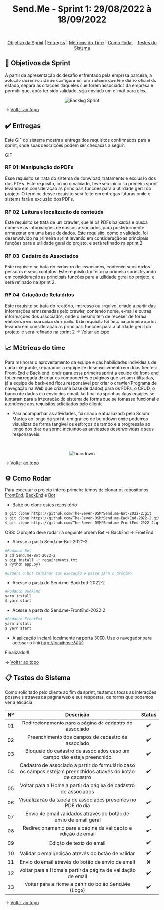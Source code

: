 
<h1 align="center"> Send.Me - Sprint 1: 29/08/2022 à 18/09/2022 </h1>

            
<br id="topo">
<p align="center">
    <a href="#objetivo">Objetivo da Sprint</a>  |  
    <a href="#entrega">Entregas</a>  |
    <a href="#metrica">Métricas do Time</a> |
    <a href="#como rodar">Como Rodar</a> |
    <a href="#testes">Testes do Sistema</a> 
</p>

<span id="objetivo">

## :dart: Objetivos da Sprint
A partir da apresentação do desafio enfrentado pela empresa parceira, a solução desenvolvida se configura em um sistema que lê o diário oficial do estado, separa as citações daqueles que forem associados da empresa e permitir que, após ter sido validado, seja enviado um e-mail para eles.

<div align="center">

![Backlog Sprint](https://user-images.githubusercontent.com/101061910/190931394-b119e60b-934d-4b08-8ec0-64239ba638f3.jpg)

</div>

→ [Voltar ao topo](#topo)

<span id="entrega">

## :heavy_check_mark: Entregas

Este GIF do sistema mostra a entrega dos requisitos confirmados para a sprint, onde suas descrições podem ser checadas a seguir:
    
GIF    
    
### RF 01: Manipulação do PDFs  
Esse requisito se trata do sistema de donwload, tratamento e exclusão dos dos PDFs. Este requisito, como o validado, teve seu início na primeira sprint levando em consideração as principais funções para a utilidade geral do projeto. O termino desse requisito será feito em entregas futuras onde o sistema fará a exclusão dos PDFs.  
    
### RF 02: Leitura e localização de conteúdo

Este requisito se trata de um crawler, que lê os PDFs baixados e busca nomes e as informações de nossos associados, para posteriormente armazenar em uma base de dados. Este requisito, como o validado, foi desenvolvido na primeira sprint levando em consideração as principais funções para a utilidade geral do projeto, e será refinado na sprint 2.
 
### RF 03: Cadatro de Associados   
Este requisito se trata do cadastro de associados, contendo seus dados pessoais e seus contatos. Este requisito foi feito na primeira sprint levando em consideração as principais funções para a utilidade geral do projeto, e será refinado na sprint 2.    
    
### RF 04: Criação de Relatórios
Este requisito se trata do relatório, impresso ou arquivo, criado a partir das informações armazenadas pelo crawler, contendo nome, e-mail e outras informações dos associados, onde o mesmo tem de receber de forma eletrônica em sua caixa de emails. Este requisito foi feito na primeira sprint levando em consideração as principais funções para a utilidade geral do projeto, e será refinado na sprint 2
→ [Voltar ao topo](#topo)

<span id="metrica">

## :chart_with_upwards_trend: Métricas do time
Para melhorar o aproveitamento da equipe e das habilidades individuais de cada integrante, separamos a equipe de desenvolivmento em duas frentes: Front-End e Back-end, onde para essa primeira sprint a equipe de front-end foi encarregada de criar os componentes e páginas que seriam utilizadas, já a equipe de back-end ficou responsável por criar o crawler(Programa de navegação na Web que cria uma base de dados) para os PDFs, o CRUD, o banco de dados e o envio dos email. Ao final da sprint as duas equipes se juntaram para a integração do sistema de forma que se tornasse funcional e atendesse aos requisitos solicitados pelo cliente.

- Para acompanhar as atividades, foi criado e atualiazado pelo Scrum Mastes ao longo da sprint, um gráfico de burndown onde podemos visualizar de forma tangivel os esforços de tempo e a progressão ao longo dos dias da sprint, incluindo as atividades desenvolvidas e seus responsáveis.

<br>
<div align="center">
            
![burndown](https://user-images.githubusercontent.com/101061910/190930471-4b8b8c8a-bb27-4eaa-867a-b14f37a05276.jpg)

</div>
    
→ [Voltar ao topo](#topo)

<span id="como rodar">

## :gear: Como Rodar

Para executar o projeto inteiro primeiro temos de clonar os repositorios [FrontEnd](https://github.com/The-Seven-DSM/Send.me-FrontEnd-2022-2), [BackEnd](https://github.com/The-Seven-DSM/Send.me-BackEnd-2022-2) e [Bot](https://github.com/The-Seven-DSM/Send.me-Bot-2022-2)


- Baixe ou clone estes repositório
```bash
$ git clone https://github.com/The-Seven-DSM/Send.me-Bot-2022-2.git
$ git clone https://github.com/The-Seven-DSM/Send.me-BackEnd-2022-2.git
$ git clone https://github.com/The-Seven-DSM/Send.me-FrontEnd-2022-2.git
```

OBS: O projeto deve rodar na seguinte ordem Bot -> BackEnd -> FrontEnd

- Acesse a pasta Send.me-Bot-2022-2 
```bash
#Rodando Bot
$ cd Send.me-Bot-2022-2
$ pip install -r requirements.txt
$ Python app.py}

#Espere o bot terminar sua execução e passe para o próximo 
```

- Acesse a pasta do Send.me-BackEnd-2022-2
```bash
#Rodando BackEnd
yarn install
$ yarn start
```

- Acesse a pasta do Send.me-FrontEnd-2022-2
```bash
#Rodando FrontEnd
yarn install
$ yarn start
```

- A aplicação iniciará localmente na porta 3000. Use o navegador para acessar o link [http://localhost:3000](http://localhost:3000)

Finalizado!!!

→ [Voltar ao topo](#topo)

<span id="testes">

## :clipboard: Testes do Sistema

Como solicitado pelo cliente ao fim da sprint, testamos todas as interações possiveis através da página web e sua respostas, de forma que podemos ver a eficácia

<div align="center">
    
| Nº | Descrição | Status |
|:--:|:----------:|:----------------:|
| 01 | Redirecionamento para a página de cadastro do associado | ✔️ | 
| 02 | Preenchimento dos campos de cadastro de associado | ✔️ | 
| 03 | Bloqueio do cadastro de associados caso um campo não esteja preenchido | ✔️ | 
| 04 | Cadastro de associado a partir do formulário caso os campos estejam preenchidos através do botão de cadastro| ✔️ |
| 05 | Voltar para a Home a partir da página de cadastro de associados  | ✔️ | 
| 06 | Visualização da tabela de associados presentes no PDF do dia | ✔️ | 
| 07 | Envio de email validados através do botão de envio de email geral  | ✔️ |
| 08 | Redirecionamento para a página de validação e edição de email | ✔️ |
| 09 | Edição de texto do email  | ✔️ |
| 10 | Validar o email/edição atrevés do botão de validar  | ✔️ |
| 11 | Envio do email através do botão de envio de email   | ❌ |
| 12 | Voltar para a Home a partir da página de validação de email  | ✔️ |
| 13 | Voltar para a Home a partir do botão Send.Me (Logo)  | ✔️ | 
    
</div>
    
→ [Voltar ao topo](#topo)
